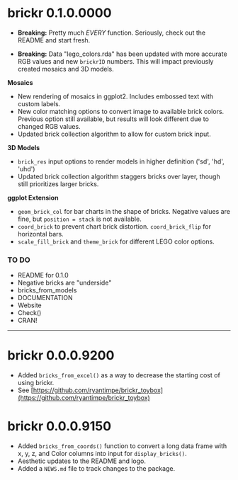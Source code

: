 # brickr 0.1.0.0000

* **Breaking:** Pretty much *EVERY* function. Seriously, check out the README and start fresh.

* **Breaking:** Data "lego_colors.rda" has been updated with more accurate RGB values and new `brickrID` numbers. This will impact previously created mosaics and 3D models.

**Mosaics**

* New rendering of mosaics in ggplot2. Includes embossed text with custom labels.
* New color matching options to convert image to available brick colors. Previous option still available, but results will look different due to changed RGB values.
* Updated brick collection algorithm to allow for custom brick input.

**3D Models**

* `brick_res` input options to render models in higher definition ('sd', 'hd', 'uhd')
* Updated brick collection algorithm staggers bricks over layer, though still prioritizes larger bricks.

**ggplot Extension**

* `geom_brick_col` for bar charts in the shape of bricks. Negative values are fine, but `position = stack` is not available.
* `coord_brick` to prevent chart brick distortion. `coord_brick_flip` for horizontal bars.
* `scale_fill_brick` and `theme_brick` for different LEGO color options.

### TO DO

* README for 0.1.0
* Negative bricks are "underside"
* bricks_from_models
* DOCUMENTATION
* Website
* Check()
* CRAN!

----

# brickr 0.0.0.9200

* Added `bricks_from_excel()` as a way to decrease the starting cost of using brickr. 
* See [https://github.com/ryantimpe/brickr_toybox](https://github.com/ryantimpe/brickr_toybox)

# brickr 0.0.0.9150

* Added `bricks_from_coords()` function to convert a long data frame with x, y, z, and Color columns into input for `display_bricks()`.
* Aesthetic updates to the README and logo.
* Added a `NEWS.md` file to track changes to the package.
